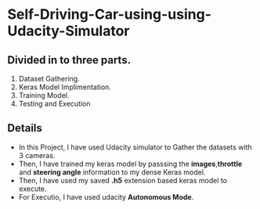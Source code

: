 # Self-Driving-Car-using-using-Udacity-Simulator
## Divided in to three parts.
1. Dataset Gathering.
2. Keras Model Implimentation.
3. Training Model.
4. Testing and Execution

## Details
- In this Project, I have used Udacity simulator to Gather the datasets with 3 cameras.
- Then, I have trained my keras model by passsing the **images**,**throttle** and **steering angle** information to my dense Keras model.
- Then, I have used my saved **.h5** extension based keras model to execute.
- For Executio, I have used udacity **Autonomous Mode**.
